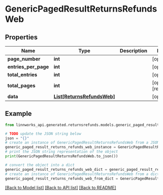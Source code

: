 # GenericPagedResultReturnsRefundsWeb


## Properties

Name | Type | Description | Notes
------------ | ------------- | ------------- | -------------
**page_number** | **int** |  | [optional] 
**entries_per_page** | **int** |  | [optional] 
**total_entries** | **int** |  | [optional] 
**total_pages** | **int** |  | [optional] [readonly] 
**data** | [**List[ReturnsRefundsWeb]**](ReturnsRefundsWeb.md) |  | [optional] 

## Example

```python
from linnworks_api.generated.returnsrefunds.models.generic_paged_result_returns_refunds_web import GenericPagedResultReturnsRefundsWeb

# TODO update the JSON string below
json = "{}"
# create an instance of GenericPagedResultReturnsRefundsWeb from a JSON string
generic_paged_result_returns_refunds_web_instance = GenericPagedResultReturnsRefundsWeb.from_json(json)
# print the JSON string representation of the object
print(GenericPagedResultReturnsRefundsWeb.to_json())

# convert the object into a dict
generic_paged_result_returns_refunds_web_dict = generic_paged_result_returns_refunds_web_instance.to_dict()
# create an instance of GenericPagedResultReturnsRefundsWeb from a dict
generic_paged_result_returns_refunds_web_from_dict = GenericPagedResultReturnsRefundsWeb.from_dict(generic_paged_result_returns_refunds_web_dict)
```
[[Back to Model list]](../README.md#documentation-for-models) [[Back to API list]](../README.md#documentation-for-api-endpoints) [[Back to README]](../README.md)


